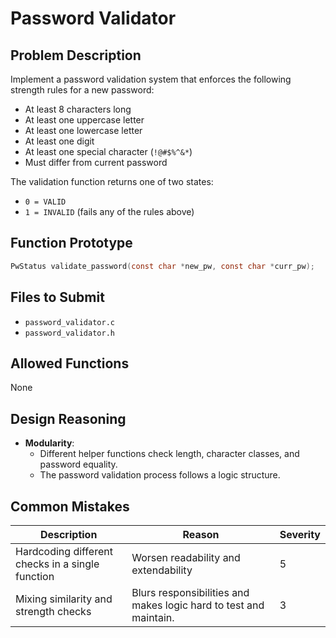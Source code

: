 # Password Validator

## Problem Description

Implement a password validation system that enforces the following strength rules for a new password:

- At least 8 characters long
- At least one uppercase letter
- At least one lowercase letter
- At least one digit
- At least one special character (`!@#$%^&*`)
- Must differ from current password

The validation function returns one of two states:

- `0 = VALID`
- `1 = INVALID` (fails any of the rules above)

## Function Prototype

```c
PwStatus validate_password(const char *new_pw, const char *curr_pw);
```

## Files to Submit

- `password_validator.c`
- `password_validator.h`

## Allowed Functions

None

## Design Reasoning

- **Modularity**:  
  - Different helper functions check length, character classes, and password equality.
  - The password validation process follows a logic structure.

## Common Mistakes

| Description | Reason | Severity |
|-------------|--------|----------|
| Hardcoding different checks in a single function | Worsen readability and extendability | 5 |
| Mixing similarity and strength checks | Blurs responsibilities and makes logic hard to test and maintain. | 3 |
